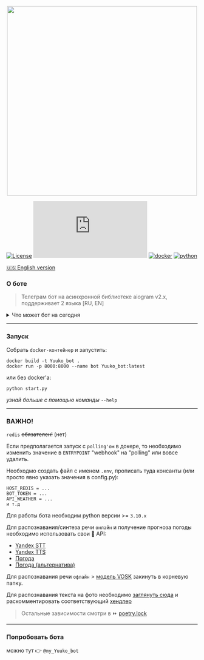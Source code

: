 <p align="center">
  <img alt="" src="https://i.ibb.co/FX1jp6H/preview-logo.webp" width="500px">
</p>	
        
[![License](https://img.shields.io/badge/License-Apache_2.0-blue.svg)](https://github.com/bbt-t/Yuuko/blob/master/LICENSE)
[![Latest release](https://badgen.net/github/release/Naereen/Strapdown.js)](https://github.com/bbt-t/Yuuko/releases/tag/v2.7.2)
[![docker](https://badges.aleen42.com/src/docker.svg)](https://www.docker.com/get-started)
[![python](https://badges.aleen42.com/src/python.svg)](https://www.python.org/downloads/release/python-3102/)

[:us: English version](README_en.md)
### О боте

>Телеграм бот на асинхронной библиотеке aiogram v2.x, поддерживает 2 языка [RU, EN]


<details>
 <summary>Что может бот на сегодня</summary>
<ul>
  <li>Оповестить о погоде :heavy_check_mark:</li>
  <li>Напомнить о делах :heavy_check_mark:</li>
  <li>Сохранять пароли :heavy_check_mark:</li>
  <li>Узнать какие дни "удачные" для стрижки :heavy_check_mark:</li>
  <li>Получить гороскоп :heavy_check_mark:</li>
  <li>Распознать текст на фото ️:warning:</li>
  <li>Сохранять рецепты :heavy_check_mark:</li>
</ul>
</details>

***

### Запуск
Собрать `docker-контейнер` и запустить:

    docker build -t Yuuko_bot .
    docker run -p 8000:8000 --name bot Yuuko_bot:latest 

или без docker'a:

    python start.py

_узнай больше с помощью команды_ `--help`

***

### ВАЖНО!
`redis` <s>обязателен!</s> (нет)

Если предполагается запуск c `polling'ом` в докере, то необходимо изменить значение в `ENTRYPOINT` "webhook" на "polling" или вовсе удалить.

Необходмо создать файл с именем `.env`, прописать туда консанты (или просто явно указать значения в config.py):

    HOST_REDIS = ...
    BOT_TOKEN = ...
    API_WEATHER = ...
    и т.д

Для работы бота необходим python версии >= `3.10.x`

Для распознавания/синтеза речи `онлайн` и получение прогноза погоды необходимо использовать свои :key: API:
- [Yandex STT](https://cloud.yandex.ru/docs/speechkit/stt/)
- [Yandex TTS](https://cloud.yandex.ru/docs/speechkit/tts/)
- [Погода](https://openweathermap.org/api)
- [Погода (альтернатива)](https://developer.accuweather.com)

Для  распознавания речи `офлайн` > [модель VOSK](https://alphacephei.com/vosk/models) закинуть в корневую папку.

Для распознавания текста на фото необходимо [заглянуть сюда](https://github.com/bbt-t/what_is_there) и раскомментировать соответствующий [хендлер](https://github.com/bbt-t/bot-pet/blob/master/handlers/__init__.py)

>Остальные зависимости смотри в :fast_forward: [poetry.lock](https://github.com/bbt-t/bot-pet-project/blob/master/poetry.lock)

***

### Попробовать бота

можно тут 👉 `@my_Yuuko_bot`

